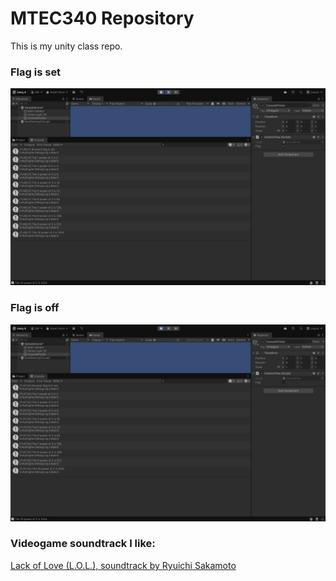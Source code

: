 # MTEC340 Repository

This is my unity class repo.

### Flag is set
![The flag is set](/Images/false.png)

### Flag is off
![The flag is not set](/Images/true.png)

### Videogame soundtrack I like:
[Lack of Love (L.O.L.), soundtrack by Ryuichi Sakamoto](https://youtu.be/tZjeC4BiUuM?feature=shared)


